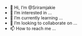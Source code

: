 - 👋 Hi, I’m @Sriramjakie
- 👀 I’m interested in ...
- 🌱 I’m currently learning ...
- 💞️ I’m looking to collaborate on ...
- 📫 How to reach me ...

<!---
Sriramjakie/Sriramjakie is a ✨ special ✨ repository because its `README.md` (this file) appears on your GitHub profile.
You can click the Preview link to take a look at your changes.
--->
